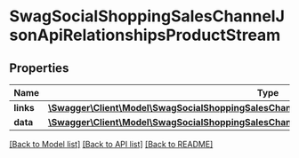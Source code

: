 # SwagSocialShoppingSalesChannelJsonApiRelationshipsProductStream

## Properties
Name | Type | Description | Notes
------------ | ------------- | ------------- | -------------
**links** | [**\Swagger\Client\Model\SwagSocialShoppingSalesChannelJsonApiRelationshipsProductStreamLinks**](SwagSocialShoppingSalesChannelJsonApiRelationshipsProductStreamLinks.md) |  | [optional] 
**data** | [**\Swagger\Client\Model\SwagSocialShoppingSalesChannelJsonApiRelationshipsProductStreamData**](SwagSocialShoppingSalesChannelJsonApiRelationshipsProductStreamData.md) |  | [optional] 

[[Back to Model list]](../../README.md#documentation-for-models) [[Back to API list]](../../README.md#documentation-for-api-endpoints) [[Back to README]](../../README.md)

